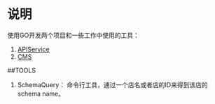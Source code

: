 # 说明
使用GO开发两个项目和一些工作中使用的工具：

1. [APIService](https://github.com/Compasses/Projects-of-GO/tree/master/apiservice)
2. [CMS](https://github.com/Compasses/Projects-of-GO/tree/master/cms)

##TOOLS
1. SchemaQuery： 命令行工具，通过一个店名或者店的ID来得到该店的schema name。

